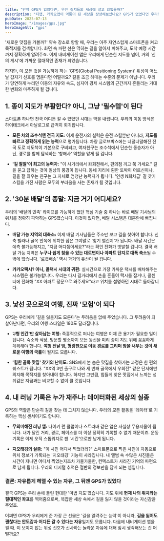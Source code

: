 ```yaml
---
title: "만약 GPS가 없었다면, 우린 길치들의 세상에 살고 있었을까?"
description: "티맵, 카카오맵이 먹통이 된 세상을 상상해보셨나요? GPS가 없었다면 우리의 여행, 배달 문화, 그리고 '길치'라는 개념은 어떻게 달라졌을까요? 단순한 길 찾기를 넘어 우리 삶의 시스템을 바꾼 GPS의 진짜 가치를 탐구합니다."
pubDate: 2025-07-13
heroImage: "/images/gps.jpg"
heroImageAlt: "gps"
---
```


'새로운 맛집을 가볼까?' 약속 장소로 향할 때, 우리는 아주 자연스럽게 스마트폰을 켜고 목적지를 검색합니다. 화면 속 파란 선은 막히는 길을 알아서 피해주고, 도착 예정 시간까지 정확하게 알려주죠. 이제 내비게이션 앱은 우리에게 단순한 지도를 넘어, 거의 '신의 계시'에 가까운 절대적인 존재가 되었습니다.

하지만, 이 모든 것을 가능하게 하는 'GPS(Global Positioning System)' 위성이 어느 날 갑자기 신호를 멈춘다면 어떨까요? 길을 조금 헤매는 수준의 문제가 아닙니다. 우리가 당연하게 누리던 이동의 자유와 속도, 심지어 경제 시스템의 근간까지 흔들리는 거대한 변화와 마주하게 될 겁니다.

## 1. 종이 지도가 부활한다? 아니, 그냥 '필수템'이 된다

스마트폰 하나면 전국 어디든 갈 수 있었던 시대는 막을 내립니다. 우리의 이동 방식은 하이테크에서 아날로그로 급격히 회귀합니다.

-   **모든 차의 조수석엔 전국 지도:** 이제 운전자의 실력은 운전 스킬뿐만 아니라, **지도를 빠르고 정확하게 읽는 능력**으로 평가됩니다. 차량 글로브박스에는 너덜너덜해진 전국 도로 지도책이 기본으로 구비되고, 여자친구는 조수석에서 단순한 동승자가 아닌, 경로를 함께 탐색하는 '항해사' 역할을 맡게 될 겁니다.

-   **'길 잘알'이 최고의 능력자:** "이 사거리에서 좌회전해서, 편의점 끼고 쭉 가세요." 길을 묻고 답하는 것이 일상의 풍경이 됩니다. 동네 지리에 훤한 토박이 어르신이나, 길을 잘 외우는 친구는 그 자체로 엄청난 능력자가 됩니다. '인생 N회차급' 길 찾기 스킬을 가진 사람은 모두의 부러움을 사는 존재가 될 것입니다.

## 2. '30분 배달'의 종말: 지금 거기 어디세요?

우리의 '배달의 민족' 라이프를 가능하게 했던 핵심 기술 중 하나는 바로 배달 기사님의 위치를 정확히 파악하는 GPS였습니다. 이것이 없다면, 배달 시스템은 대혼란에 빠집니다.

-   **배달 가능 지역의 대축소:** 이제 배달 기사님들은 주소만 보고 길을 찾아야 합니다. 신축 빌라나 골목 안쪽에 위치한 집은 그야말로 '찾기 챌린지'가 됩니다. 배달 시간은 예측 불가능해지고, "지금 어디쯤이세요?"라는 확인 전화가 빗발칠 겁니다. 결국 배달 가능 지역은 **누구나 쉽게 찾을 수 있는 대로변이나 아파트 단지로 대폭 축소**될 수밖에 없습니다. '로켓배송' 역시 과거의 유산이 될 겁니다.

-   **카카오택시? 아니, 콜택시 시대의 귀환:** 실시간으로 가장 가까운 택시를 배차해주는 시스템은 불가능합니다. 우리는 다시 길거리에서 손을 흔들어 택시를 잡거나, 콜센터에 전화해 "XX 아파트 정문으로 와주세요"라고 위치를 설명하던 시대로 돌아갑니다.

## 3. 낯선 곳으로의 여행, 진짜 '모험'이 되다

GPS는 우리에게 '길을 잃을지도 모른다'는 두려움을 없애 주었습니다. 그 두려움이 되살아난다면, 우리의 여행 스타일은 180도 달라집니다.

-   **'J형 인간'만 살아남는 여행:** 즉흥적으로 떠나는 여행은 이제 큰 용기가 필요한 일이 됩니다. 숙소와 식당, 방문할 명소까지 모든 동선을 미리 종이 지도 위에 꼼꼼하게 계획해야 합니다. **여행 전날 밤, 형광펜으로 이동 경로를 그리며 밤을 새우는 것이 새로운 여행의 국룰**이 될지도 모릅니다.

-   **'힙한 골목 맛집' 찾기의 난이도:** SNS에서 본 숨은 맛집을 찾아가는 과정은 한 편의 퀘스트가 됩니다. "XX역 3번 출구로 나와 세 번째 골목에서 우회전" 같은 단서에만 의지해 목적지를 찾아내야 합니다. 하지만 그만큼, 힘들게 찾은 맛집에서 느끼는 성취감은 지금과는 비교할 수 없이 클 것입니다.

## 4. 내 러닝 기록은 누가 재주나: 데이터화된 세상의 실종

GPS의 역할은 단순히 길을 찾는 데 그치지 않습니다. 우리의 모든 활동을 '데이터'로 기록하는 핵심 센서이기도 합니다.

-   **무의미해진 러닝 앱:** 나이키 런 클럽이나 스트라바 같은 앱은 사실상 무용지물이 됩니다. 내가 달린 거리, 경로, 페이스를 더 이상 정확히 기록할 수 없기 때문이죠. 운동 기록은 이제 오직 스톱워치로 잰 '시간'으로만 남게 됩니다.

-   **지오태깅의 실종:** "이 사진 어디서 찍었더라?" 스마트폰으로 찍은 사진에 자동으로 위치 정보가 기록되는 '지오태깅' 기능이 사라집니다. 내 앨범 속 수많은 사진들은 시간이 지나면 어디서 찍었는지조차 가물가물한, 컨텍스트가 사라진 기억의 파편으로 남게 됩니다. 우리의 디지털 추억은 절반의 정보만을 담게 되는 셈입니다.

### 결론: 자유롭게 헤맬 수 있는 자유, 그 뒤엔 GPS가 있었다

결국 GPS는 우리 손에 들린 현대판 '마법 지도'였습니다. 지도 위에 **현재 나의 위치라는 절대적인 좌표**를 찍어줌으로써, 복잡한 세상 속에서 길을 잃지 않을 것이라는 자신감을 주었죠.

어쩌면 GPS가 우리에게 준 가장 큰 선물은 '길을 알려주는 능력'이 아니라, **길을 잃어도 괜찮다는 안도감과 어디든 갈 수 있다는 자유**일지도 모릅니다. 다음에 내비게이션 앱을 켤 때, 이 보이지 않는 위성 신호가 선사하는 놀라운 자유에 대해 잠시 생각해보는 건 어떨까요?